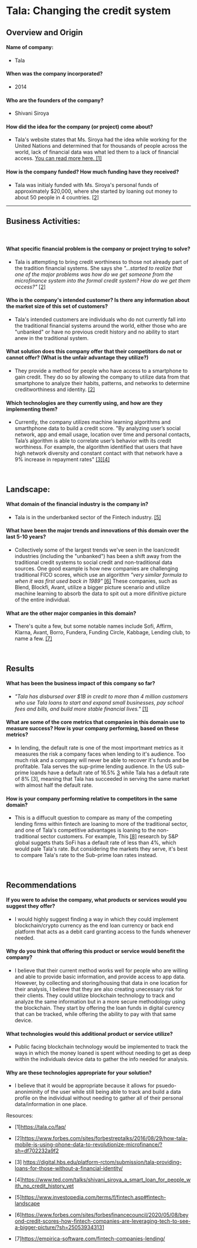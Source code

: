 # Tala: Changing the credit system

## Overview and Origin

#### Name of company: 
* Tala

#### When was the company incorporated? 

* 2014

#### Who are the founders of the company?

* Shivani Siroya

#### How did the idea for the company (or project) come about?

* Tala's website states that Ms. Siroya had the idea while working for the United Nations and determined that for thousands of people across the world, lack of financial data was what led them to a lack of financial access. [You can read more here. [1]](https://tala.co/faq/)

#### How is the company funded? How much funding have they received?

* Tala was initialy funded with Ms. Siroya's personal funds of approximately $20,000, where she started by loaning out money to about 50 people in 4 countries. [[2]](https://www.forbes.com/sites/forbestreptalks/2016/08/29/how-tala-mobile-is-using-phone-data-to-revolutionize-microfinance/?sh=df702232a9f2)

***

## Business Activities:  

<br>

#### What specific financial problem is the company or project trying to solve?
* Tala is attempting to bring credit worthiness to those not already part of the tradition financial systems. She says she *"...started to realize that one of the major problems was how do we get someone from the microfinance system into the formal credit system? How do we get them access?"* [[2]](https://www.forbes.com/sites/forbestreptalks/2016/08/29/how-tala-mobile-is-using-phone-data-to-revolutionize-microfinance/?sh=df702232a9f2)

#### Who is the company's intended customer?  Is there any information about the market size of this set of customers?
* Tala's intended customers are individuals who do not currently fall into the traditional financial systems around the world, either those who are "unbanked" or have no previous credit history and no ability to start anew in the traditional system. 

#### What solution does this company offer that their competitors do not or cannot offer? (What is the unfair advantage they utilize?)

* They provide a method for people who have access to a smartphone to gain credit. They do so by allowing the company to utilize data from that smartphone to analyze their habits, patterns, and networks to determine creditworthiness and identity. [[2]](https://www.forbes.com/sites/forbestreptalks/2016/08/29/how-tala-mobile-is-using-phone-data-to-revolutionize-microfinance/?sh=df702232a9f2) 

#### Which technologies are they currently using, and how are they implementing them?

* Currently, the company utilizes machine learning algorithms and smarthphone data to build a credit score. "By analyzing user’s social network, app and email usage, location over time and personal contacts, Tala’s algorithm is able to correlate user’s behavior with its credit worthiness. For example, the algorithm identified that users that have high network diversity and constant contact with that network have a 9% increase in repayment rates" [[3]](https://digital.hbs.edu/platform-rctom/submission/tala-providing-loans-for-those-without-a-financial-identity/)[[4]](https://www.ted.com/talks/shivani_siroya_a_smart_loan_for_people_with_no_credit_history_yet)

<br>

## Landscape:

#### What domain of the financial industry is the company in?

* Tala is in the underbanked sector of the Fintech industry. [[5]](https://www.investopedia.com/terms/f/fintech.asp#fintech-landscape)

#### What have been the major trends and innovations of this domain over the last 5-10 years?

* Collectively some of the largest trends we've seen in the loan/credit industries (including the "unbanked") has been a shift away from the traditional credit systems to social credit and non-traditional data sources. One good example is how new companies are challenging traditional FICO scores, which use an algorithm *"very similar formula to when it was first used back in 1989"* [[6]](https://www.forbes.com/sites/forbesfinancecouncil/2020/05/08/beyond-credit-scores-how-fintech-companies-are-leveraging-tech-to-see-a-bigger-picture/?sh=250539343131) These companies, such as Blend, Blockfi, Avant, utilize a bigger picture scenario and utilize machine learning to absorb the data to spit out a more difinitive picture of the entire individual. 

#### What are the other major companies in this domain?

* There's quite a few, but some notable names include Sofi, Affirm, Klarna, Avant, Borro, Fundera, Funding Circle, Kabbage, Lending club, to name a few. [[7]](https://empirica-software.com/fintech-companies-lending/)
<br>

## Results

#### What has been the business impact of this company so far?

* *"Tala has disbursed over $1B in credit to more than 4 million customers who use Tala loans to start and expand small businesses, pay school fees and bills, and build more stable financial lives."* [[1]](https://tala.co/faq/) 

#### What are some of the core metrics that companies in this domain use to measure success? How is your company performing, based on these metrics?

* In lending, the default rate is one of the most importmant metrics as it measures the risk a company faces when lending to it's audience. Too much risk and a company will never be able to recover it's funds and be profitable. Tala serves the sup-prime lending audience. In the US sub-prime loands have a default rate of 16.5% [3]() while Tala has a default rate of 8% [3], meaning that Tala has succeeded in serving the same market with almost half the default rate. 

#### How is your company performing relative to competitors in the same domain?

* This is a diffucult question to compare as many of the competing lending firms within fintech are loaning to more of the traditional sector, and one of Tala's competitive advantages is loaning to the non-traditional sector customers. For example, This [[8]](https://www.spglobal.com/_assets/documents/ratings/research/11487802.pdf) research by S&P global suggets thats SoFi has a default rate of less than 4%, which would pale Tala's rate. But considering the markets they serve, it's best to compare Tala's rate to the Sub-prime loan rates instead.
<br>

## Recommendations

#### If you were to advise the company, what products or services would you suggest they offer?

* I would highly suggest finding a way in which they could implement blockchain/crypto currency as the end loan currency or back end platform that acts as a debit card granting access to the funds whenever needed.

#### Why do you think that offering this product or service would benefit the company?
* I believe that their current method works well for people who are willing and able to provide basic information, and provide access to app data. However, by collecting and storing/housing that data in one location for their analysis, I believe that they are also creating unecessary risk for their clients. They could utilize blockchain technology to track and analyze the same information but in a more secure methodology using the blockchain. They start by offering the loan funds in digital curency that can be tracked, while offering the ability to pay with that same device. 

#### What technologies would this additional product or service utilize?
* Public facing blockchain technology would be implemented to track the ways in which the money loaned is spent without needing to get as deep within the individuals device data to gather the info needed for analysis. 
#### Why are these technologies appropriate for your solution?
* I believe that it would be appropriate because it allows for psuedo-anoniminity of the user while still being able to track and build a data profile on the individual without needing to gather all of their personal data/information in one place. 


Resources:


* [1]https://tala.co/faq/

* [2]https://www.forbes.com/sites/forbestreptalks/2016/08/29/how-tala-mobile-is-using-phone-data-to-revolutionize-microfinance/?sh=df702232a9f2

* [3] https://digital.hbs.edu/platform-rctom/submission/tala-providing-loans-for-those-without-a-financial-identity/

* [4]https://www.ted.com/talks/shivani_siroya_a_smart_loan_for_people_with_no_credit_history_yet
* [5]https://www.investopedia.com/terms/f/fintech.asp#fintech-landscape
* [6]https://www.forbes.com/sites/forbesfinancecouncil/2020/05/08/beyond-credit-scores-how-fintech-companies-are-leveraging-tech-to-see-a-bigger-picture/?sh=250539343131
* [7]https://empirica-software.com/fintech-companies-lending/